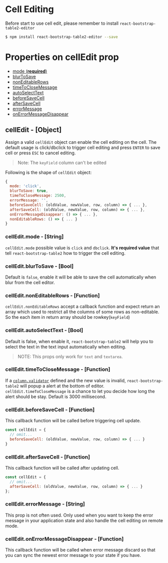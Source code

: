 # Cell Editing
Before start to use cell edit, please remember to install `react-bootstrap-table2-editor`

```sh
$ npm install react-bootstrap-table2-editor --save
```

# Properties on cellEdit prop
* [mode (**required**)](#mode)
* [blurToSave](#blurToSave)
* [nonEditableRows](#nonEditableRows)
* [timeToCloseMessage](#timeToCloseMessage)
* [autoSelectText](#autoSelectText)
* [beforeSaveCell](#beforeSaveCell)
* [afterSaveCell](#afterSaveCell)
* [errorMessage](#errorMessage)
* [onErrorMessageDisappear](#onErrorMessageDisappear)

## <a name='cellEdit'>cellEdit - [Object]</a>
Assign a valid `cellEdit` object can enable the cell editing on the cell. The default usage is click/dbclick to trigger cell editing and press `ENTER` to save cell or press `ESC` to cancel editing.

> Note: The `keyField` column can't be edited

Following is the shape of `cellEdit` object:
```js
{
  mode: 'click',
  blurToSave: true,
  timeToCloseMessage: 2500,
  errorMessage: '',
  beforeSaveCell: (oldValue, newValue, row, column) => { ... },
  afterSaveCell: (oldValue, newValue, row, column) => { ... },
  onErrorMessageDisappear: () => { ... },
  nonEditableRows: () => { ... }
}
```

### <a name='mode'>cellEdit.mode - [String]</a>
`cellEdit.mode` possible value is `click` and `dbclick`. **It's required value** that tell `react-bootstrap-table2` how to trigger the cell editing.

### <a name='blurToSave'>cellEdit.blurToSave - [Bool]</a>
Default is `false`, enable it will be able to save the cell automatically when blur from the cell editor.

### <a name='nonEditableRows'>cellEdit.nonEditableRows - [Function]</a>
`cellEdit.nonEditableRows` accept a callback function and expect return an array which used to restrict all the columns of some rows as non-editable. So the each item in return array should be rowkey(`keyField`)

### <a name='autoSelectText'>cellEdit.autoSelectText - [Bool]</a>
Default is false, when enable it, `react-bootstrap-table2` will help you to select the text in the text input automatically when editing.

> NOTE: This props only work for `text` and `textarea`.

### <a name='timeToCloseMessage'>cellEdit.timeToCloseMessage - [Function]</a>
If a [`column.validator`](./columns.md#validator) defined and the new value is invalid, `react-bootstrap-table2` will popup a alert at the bottom of editor. `cellEdit.timeToCloseMessage` is a chance to let you decide how long the alert should be stay. Default is 3000 millisecond.

### <a name='beforeSaveCell'>cellEdit.beforeSaveCell - [Function]</a>
This callback function will be called before triggering cell update.

```js
const cellEdit = {
  // omit...
  beforeSaveCell: (oldValue, newValue, row, column) => { ... }
}
```

### <a name='afterSaveCell'>cellEdit.afterSaveCell - [Function]</a>
This callback function will be called after updating cell.

```js
const cellEdit = {
  // omit...
  afterSaveCell: (oldValue, newValue, row, column) => { ... }
};
```

### <a name='errorMessage'>cellEdit.errorMessage - [String]</a>
This prop is not often used. Only used when you want to keep the error message in your application state and also handle the cell editing on remote mode.

### <a name='onErrorMessageDisappear'>cellEdit.onErrorMessageDisappear - [Function]</a>
This callback function will be called when error message discard so that you can sync the newest error message to your state if you have.

